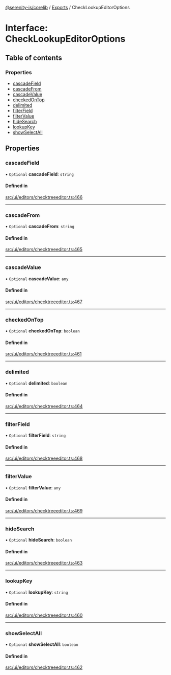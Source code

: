 [@serenity-is/corelib](../README.md) / [Exports](../modules.md) / CheckLookupEditorOptions

# Interface: CheckLookupEditorOptions

## Table of contents

### Properties

- [cascadeField](CheckLookupEditorOptions.md#cascadefield)
- [cascadeFrom](CheckLookupEditorOptions.md#cascadefrom)
- [cascadeValue](CheckLookupEditorOptions.md#cascadevalue)
- [checkedOnTop](CheckLookupEditorOptions.md#checkedontop)
- [delimited](CheckLookupEditorOptions.md#delimited)
- [filterField](CheckLookupEditorOptions.md#filterfield)
- [filterValue](CheckLookupEditorOptions.md#filtervalue)
- [hideSearch](CheckLookupEditorOptions.md#hidesearch)
- [lookupKey](CheckLookupEditorOptions.md#lookupkey)
- [showSelectAll](CheckLookupEditorOptions.md#showselectall)

## Properties

### cascadeField

• `Optional` **cascadeField**: `string`

#### Defined in

[src/ui/editors/checktreeeditor.ts:466](https://github.com/serenity-is/serenity/blob/master/packages/corelib/src/ui/editors/checktreeeditor.ts#L466)

___

### cascadeFrom

• `Optional` **cascadeFrom**: `string`

#### Defined in

[src/ui/editors/checktreeeditor.ts:465](https://github.com/serenity-is/serenity/blob/master/packages/corelib/src/ui/editors/checktreeeditor.ts#L465)

___

### cascadeValue

• `Optional` **cascadeValue**: `any`

#### Defined in

[src/ui/editors/checktreeeditor.ts:467](https://github.com/serenity-is/serenity/blob/master/packages/corelib/src/ui/editors/checktreeeditor.ts#L467)

___

### checkedOnTop

• `Optional` **checkedOnTop**: `boolean`

#### Defined in

[src/ui/editors/checktreeeditor.ts:461](https://github.com/serenity-is/serenity/blob/master/packages/corelib/src/ui/editors/checktreeeditor.ts#L461)

___

### delimited

• `Optional` **delimited**: `boolean`

#### Defined in

[src/ui/editors/checktreeeditor.ts:464](https://github.com/serenity-is/serenity/blob/master/packages/corelib/src/ui/editors/checktreeeditor.ts#L464)

___

### filterField

• `Optional` **filterField**: `string`

#### Defined in

[src/ui/editors/checktreeeditor.ts:468](https://github.com/serenity-is/serenity/blob/master/packages/corelib/src/ui/editors/checktreeeditor.ts#L468)

___

### filterValue

• `Optional` **filterValue**: `any`

#### Defined in

[src/ui/editors/checktreeeditor.ts:469](https://github.com/serenity-is/serenity/blob/master/packages/corelib/src/ui/editors/checktreeeditor.ts#L469)

___

### hideSearch

• `Optional` **hideSearch**: `boolean`

#### Defined in

[src/ui/editors/checktreeeditor.ts:463](https://github.com/serenity-is/serenity/blob/master/packages/corelib/src/ui/editors/checktreeeditor.ts#L463)

___

### lookupKey

• `Optional` **lookupKey**: `string`

#### Defined in

[src/ui/editors/checktreeeditor.ts:460](https://github.com/serenity-is/serenity/blob/master/packages/corelib/src/ui/editors/checktreeeditor.ts#L460)

___

### showSelectAll

• `Optional` **showSelectAll**: `boolean`

#### Defined in

[src/ui/editors/checktreeeditor.ts:462](https://github.com/serenity-is/serenity/blob/master/packages/corelib/src/ui/editors/checktreeeditor.ts#L462)
